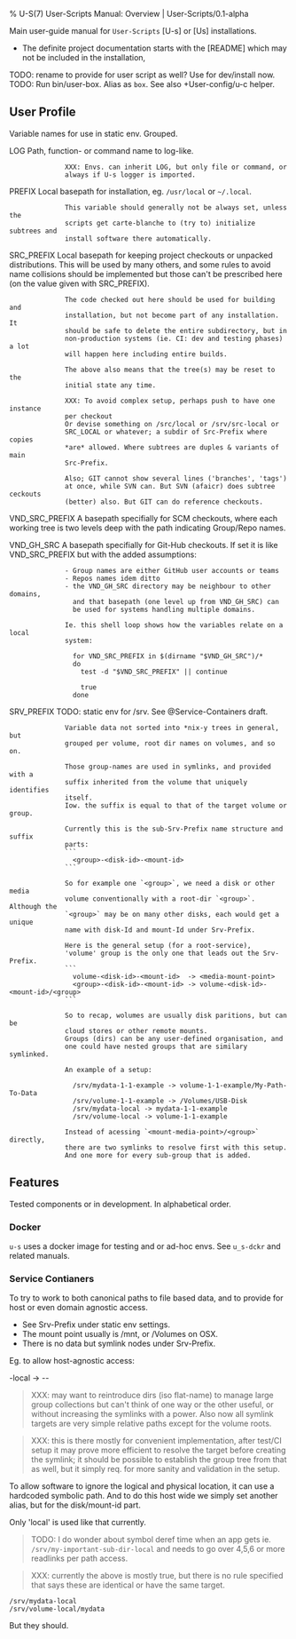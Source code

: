 % U-S(7) User-Scripts Manual: Overview | User-Scripts/0.1-alpha

Main user-guide manual for `User-Scripts` [U-s] or [Us] installations.

- The definite project documentation starts with the [README] which may not be
  included in the installation,

TODO: rename to provide for user script as well? Use for dev/install now.
TODO: Run bin/user-box. Alias as `box`. See also +User-config/u-c helper.

## User Profile

Variable names for use in static env. Grouped.


LOG               Path, function- or command name to log-like.

                  XXX: Envs. can inherit LOG, but only file or command, or
                  always if U-s logger is imported.

PREFIX            Local basepath for installation, eg. `/usr/local` or
                  `~/.local`.

                  This variable should generally not be always set, unless the
                  scripts get carte-blanche to (try to) initialize subtrees and
                  install software there automatically.

SRC_PREFIX        Local basepath for keeping project checkouts or unpacked
                  distributions. This will be used by many others, and some
                  rules to avoid name collisions should be implemented but those
                  can't be prescribed here (on the value given with SRC_PREFIX).

                  The code checked out here should be used for building and
                  installation, but not become part of any installation. It
                  should be safe to delete the entire subdirectory, but in
                  non-production systems (ie. CI: dev and testing phases) a lot
                  will happen here including entire builds.

                  The above also means that the tree(s) may be reset to the
                  initial state any time.

                  XXX: To avoid complex setup, perhaps push to have one instance
                  per checkout
                  Or devise something on /src/local or /srv/src-local or
                  SRC_LOCAL or whatever; a subdir of Src-Prefix where copies
                  *are* allowed. Where subtrees are duples & variants of main
                  Src-Prefix.

                  Also; GIT cannot show several lines ('branches', 'tags')
                  at once, while SVN can. But SVN (afaicr) does subtree ceckouts
                  (better) also. But GIT can do reference checkouts.

VND_SRC_PREFIX    A basepath specifially for SCM checkouts, where each working
                  tree is two levels deep with the path indicating Group/Repo
                  names.

VND_GH_SRC        A basepath specifially for Git-Hub checkouts. If set it is
                  like VND_SRC_PREFIX but with the added assumptions:

                  - Group names are either GitHub user accounts or teams
                  - Repos names idem ditto
                  - the VND_GH_SRC directory may be neighbour to other domains,
                    and that basepath (one level up from VND_GH_SRC) can
                    be used for systems handling multiple domains.

                  Ie. this shell loop shows how the variables relate on a local
                  system:

                    for VND_SRC_PREFIX in $(dirname "$VND_GH_SRC")/*
                    do
                      test -d "$VND_SRC_PREFIX" || continue

                      true
                    done

SRV_PREFIX        TODO: static env for /srv. See @Service-Containers draft.

                  Variable data not sorted into *nix-y trees in general, but
                  grouped per volume, root dir names on volumes, and so on.

                  Those group-names are used in symlinks, and provided with a
                  suffix inherited from the volume that uniquely identifies
                  itself.
                  Iow. the suffix is equal to that of the target volume or group.

                  Currently this is the sub-Srv-Prefix name structure and suffix
                  parts:
                  ```
                    <group>-<disk-id>-<mount-id>
                  ```

                  So for example one `<group>`, we need a disk or other media
                  volume conventionally with a root-dir `<group>`. Although the
                  `<group>` may be on many other disks, each would get a unique
                  name with disk-Id and mount-Id under Srv-Prefix.

                  Here is the general setup (for a root-service),
                  'volume' group is the only one that leads out the Srv-Prefix.
                  ```
                    volume-<disk-id>-<mount-id>  -> <media-mount-point>
                    <group>-<disk-id>-<mount-id> -> volume-<disk-id>-<mount-id>/<group>
                  ```

                  So to recap, wolumes are usually disk paritions, but can be
                  cloud stores or other remote mounts.
                  Groups (dirs) can be any user-defined organisation, and
                  one could have nested groups that are similary symlinked.

                  An example of a setup:

                    /srv/mydata-1-1-example -> volume-1-1-example/My-Path-To-Data
                    /srv/volume-1-1-example -> /Volumes/USB-Disk
                    /srv/mydata-local -> mydata-1-1-example
                    /srv/volume-local -> volume-1-1-example

                  Instead of acessing `<mount-media-point>/<group>` directly,
                  there are two symlinks to resolve first with this setup.
                  And one more for every sub-group that is added.


## Features

Tested components or in development.
In alphabetical order.


### Docker
`u-s` uses a docker image for testing and or ad-hoc envs. See `u_s-dckr` and
related manuals.


### Service Contianers

To try to work to both canonical paths to file based data, and to provide
for host or even domain agnostic access.

- See Srv-Prefix under static env settings.
- The mount point usually is /mnt, or /Volumes on OSX.
- There is no data but symlink nodes under Srv-Prefix.

Eg. to allow host-agnostic access:

  <group>-local -> <group>-<disk-id>-<mount-id>

> XXX: may want to reintroduce dirs (iso flat-name) to manage large group
  collections but can't think of one way or the other useful, or without
  increasing the symlinks with a power. Also now all symlink targets are very
  simple relative paths except for the volume roots.

> XXX: this is there mostly for convenient implementation, after test/CI setup
  it may prove more efficient to resolve the target before creating the
  symlink; it should be possible to establish the group tree from that as
  well, but it simply req. for more sanity and validation in the setup.

To allow software to ignore the logical and physical location, it can use a
hardcoded symbolic path. And to do this host wide we simply set another alias,
but for the disk/mount-id part.

Only 'local' is used like that currently.

> TODO: I do wonder about symbol deref time when an app gets ie.
  ``/srv/my-important-sub-dir-local`` and needs to go over 4,5,6 or more
  readlinks per path access.

> XXX: currently the above is mostly true, but there is no rule specified that
  says these are identical or have the same target.
  ```
  /srv/mydata-local
  /srv/volume-local/mydata
  ```
  But they should.


[//]:             (Comment)
